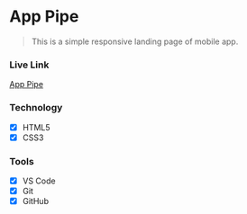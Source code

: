 # App Pipe

> This is a simple responsive landing page of mobile app.

###

<!-- img -->

### Live Link

[App Pipe](https://app-pipe.vercel.app/)

### Technology

- [x] HTML5
- [x] CSS3

### Tools

- [x] VS Code
- [x] Git
- [x] GitHub
